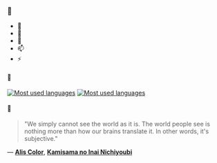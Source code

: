 ### 👋

- 🔭
- 🌱
- 💬
- 📫
- ⚡

#### 🧏

[![Most used languages](https://github-readme-stats-aynah.vercel.app/api/top-langs/?username=aynh&theme=solarized-dark&langs_count=6&layout=compact&hide_title=true)](https://github.com/anuraghazra/github-readme-stats#gh-dark-mode-only)
[![Most used languages](https://github-readme-stats-aynah.vercel.app/api/top-langs/?username=aynh&theme=solarized-light&langs_count=6&layout=compact&hide_title=true)](https://github.com/anuraghazra/github-readme-stats#gh-light-mode-only)

#### 💬

> "We simply cannot see the world as it is. The world people see is nothing more than how our brains translate it. In other words, it's subjective."

&mdash; [**Alis Color**](https://myanimelist.net/character.php?q=Alis%20Color&cat=character), [**Kamisama no Inai Nichiyoubi**](https://myanimelist.net/search/all?q=Kamisama%20no%20Inai%20Nichiyoubi&cat=all)
